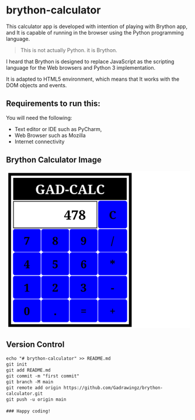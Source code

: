 # brython-calculator

This calculator app is developed with intention of playing with Brython app, 
and It is capable of running in the browser using the Python programming language.

>This is not actually Python. it is Brython. 

I heard that Brython is designed to replace JavaScript as the scripting 
language for the Web browsers and Python 3 implementation.

It is adapted to HTML5 environment, which means that It works with the 
DOM objects and events.

## Requirements to run this:

You will need the following:
- Text editor or IDE such as PyCharm, 
- Web Browser such as Mozilla 
- Internet connectivity

## Brython Calculator Image

![img.png](img.png)

## Version Control
```git
echo "# brython-calculator" >> README.md
git init
git add README.md
git commit -m "first commit"
git branch -M main
git remote add origin https://github.com/Gadrawingz/brython-calculator.git
git push -u origin main

### Happy coding!